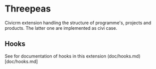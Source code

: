 # Threepeas

Civicrm extension handling the structure of programme's, projects and products.
The latter one are implemented as civi case.

## Hooks

See for documentation of hooks in this extension (doc/hooks.md)[doc/hooks.md]